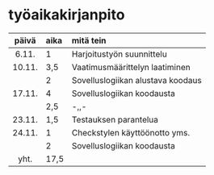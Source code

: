 # työaikakirjanpito

| päivä | aika | mitä tein  |
| :----:|:-----| :-----|
|6.11.  | 1    | Harjoitustyön suunnittelu|
|10.11. | 3,5  | Vaatimusmäärittelyn laatiminen|
|       | 2    | Sovelluslogiikan alustava koodaus |
|17.11. | 4    | Sovelluslogiikan koodausta|
|       | 2,5  | -,,-                      |
|23.11. | 1,5  |Testauksen parantelua    |
|24.11. | 1    | Checkstylen käyttöönotto yms. |
|       | 2    | Sovelluslogiikan koodausta|
| yht.  | 17,5 | | 
